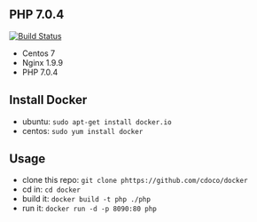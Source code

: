 ## PHP 7.0.4

[![Build Status](https://travis-ci.org/cdoco/docker.svg)](https://travis-ci.org/cdoco/docker)

* Centos 7
* Nginx 1.9.9
* PHP 7.0.4

## Install Docker
* ubuntu: `sudo apt-get install docker.io`
* centos: `sudo yum install docker`

## Usage
* clone this repo: `git clone phttps://github.com/cdoco/docker`
* cd in: `cd docker`
* build it: `docker build -t php ./php`
* run it: `docker run -d -p 8090:80 php`
